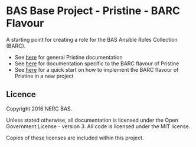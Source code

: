 # BAS Base Project - Pristine - BARC Flavour

A starting point for creating a role for the BAS Ansible Roles Collection (BARC).

* See [here](https://paper.dropbox.com/doc/BAS-Base-Project-Pristine-Base-Flavour-OQ7thGoC0OvVSIP6epNee) for general 
Pristine documentation
* See [here](https://paper.dropbox.com/doc/BAS-Base-Project-Pristine-BARC-Flavour-07j1BJt65gs2crIhMgWhw) for 
documentation specific to the BARC flavour of Pristine
* See 
[here](https://paper.dropbox.com/doc/BAS-Base-Project-Pristine-BARC-Flavour-07j1BJt65gs2crIhMgWhw#:h=Getting-started) 
for a quick start on how to implement the BARC flavour of Pristine in a new project

## Licence

Copyright 2016 NERC BAS.

Unless stated otherwise, all documentation is licensed under the Open Government License - version 3. All code is
licensed under the MIT license.

Copies of these licenses are included within this project.
